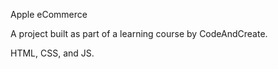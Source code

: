 Apple eCommerce

A project built as part of a learning course by CodeAndCreate.

HTML, CSS, and JS.
